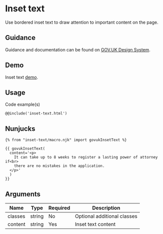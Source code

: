 # Inset text

Use bordered inset text to draw attention to important content on the page.

## Guidance

Guidance and documentation can be found on [GOV.UK Design System](linkgoeshere).

## Demo

Inset text [demo](inset-text.html).

## Usage

Code example(s)

```
@@include('inset-text.html')
```

## Nunjucks

```
{% from "inset-text/macro.njk" import govukInsetText %}

{{ govukInsetText(
  content='<p>
    It can take up to 8 weeks to register a lasting power of attorney if<br>
    there are no mistakes in the application.
  </p>'
  )
}}
```

## Arguments

| Name      | Type    | Required  | Description
|---        |---      |---        |---
| classes   | string  | No        | Optional additional classes
| content   | string  | Yes       | Inset text content

<!--
## Installation

```
npm install --save @govuk-frontend/inset-text
```
-->

